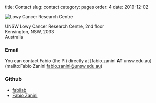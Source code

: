 title: Contact
slug: contact
category: pages
order: 4
date: 2019-12-02

![Lowy Cancer Research Centre]({static}/images/Lowy.jpg)

UNSW Lowy Cancer Research Centre, 2nd floor</br>
Kensington, NSW, 2033</br>
Australia

### Email
You can contact Fabio (the PI) directly at [fabio.zanini __AT__ unsw.edu.au](mailto:Fabio Zanini <fabio.zanini@unsw.edu.au>)

### Github
- [fabilab](https://github.com/fabilab)
- [Fabio Zanini](https://github.com/iosonofabio)
